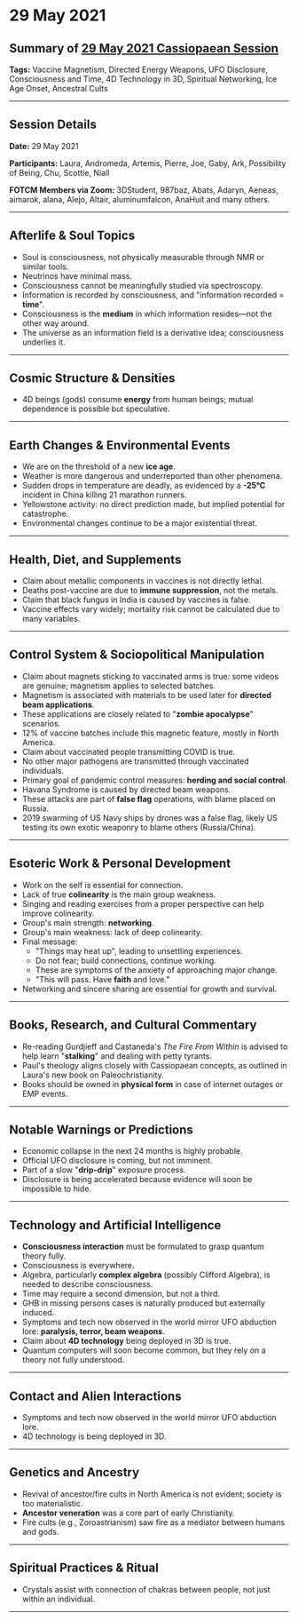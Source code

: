# 29 May 2021

## Summary of [29 May 2021 Cassiopaean Session](https://cassiopaea.org/forum/threads/session-29-may-2021.50565/)

**Tags:** Vaccine Magnetism, Directed Energy Weapons, UFO Disclosure, Consciousness and Time, 4D Technology in 3D, Spiritual Networking, Ice Age Onset, Ancestral Cults

---


## Session Details

**Date:** 29 May 2021

**Participants:** Laura, Andromeda, Artemis, Pierre, Joe, Gaby, Ark, Possibility of Being, Chu, Scottie, Niall

**FOTCM Members via Zoom:** 3DStudent, 987baz, Abats, Adaryn, Aeneas, aimarok, alana, Alejo, Altair, aluminumfalcon, AnaHuit and many others.

---


## Afterlife & Soul Topics

- Soul is consciousness, not physically measurable through NMR or similar tools.
- Neutrinos have minimal mass.
- Consciousness cannot be meaningfully studied via spectroscopy.
- Information is recorded by consciousness, and "information recorded = **time**".
- Consciousness is the **medium** in which information resides—not the other way around.
- The universe as an information field is a derivative idea; consciousness underlies it.

---


## Cosmic Structure & Densities

- 4D beings (gods) consume **energy** from human beings; mutual dependence is possible but speculative.

---


## Earth Changes & Environmental Events

- We are on the threshold of a new **ice age**.
- Weather is more dangerous and underreported than other phenomena.
- Sudden drops in temperature are deadly, as evidenced by a **-25°C** incident in China killing 21 marathon runners.
- Yellowstone activity: no direct prediction made, but implied potential for catastrophe.
- Environmental changes continue to be a major existential threat.

---


## Health, Diet, and Supplements

- Claim about metallic components in vaccines is not directly lethal.
- Deaths post-vaccine are due to **immune suppression**, not the metals.
- Claim that black fungus in India is caused by vaccines is false.
- Vaccine effects vary widely; mortality risk cannot be calculated due to many variables.

---


## Control System & Sociopolitical Manipulation

- Claim about magnets sticking to vaccinated arms is true: some videos are genuine; magnetism applies to selected batches.
- Magnetism is associated with materials to be used later for **directed beam applications**.
- These applications are closely related to "**zombie apocalypse**" scenarios.
- 12% of vaccine batches include this magnetic feature, mostly in North America.
- Claim about vaccinated people transmitting COVID is true.
- No other major pathogens are transmitted through vaccinated individuals.
- Primary goal of pandemic control measures: **herding and social control**.
- Havana Syndrome is caused by directed beam weapons.
- These attacks are part of **false flag** operations, with blame placed on Russia.
- 2019 swarming of US Navy ships by drones was a false flag, likely US testing its own exotic weaponry to blame others (Russia/China).

---


## Esoteric Work & Personal Development

- Work on the self is essential for connection.
- Lack of true **colinearity** is the main group weakness.
- Singing and reading exercises from a proper perspective can help improve colinearity.
- Group's main strength: **networking**.
- Group's main weakness: lack of deep colinearity.
- Final message:
    - "Things may heat up", leading to unsettling experiences.
    - Do not fear; build connections, continue working.
    - These are symptoms of the anxiety of approaching major change.
    - "This will pass. Have **faith** and love."
- Networking and sincere sharing are essential for growth and survival.

---


## Books, Research, and Cultural Commentary

- Re-reading Gurdjieff and Castaneda's *The Fire From Within* is advised to help learn "**stalking**" and dealing with petty tyrants.
- Paul's theology aligns closely with Cassiopaean concepts, as outlined in Laura's new book on Paleochristianity.
- Books should be owned in **physical form** in case of internet outages or EMP events.

---


## Notable Warnings or Predictions

- Economic collapse in the next 24 months is highly probable.
- Official UFO disclosure is coming, but not imminent.
- Part of a slow "**drip-drip**" exposure process.
- Disclosure is being accelerated because evidence will soon be impossible to hide.

---


## Technology and Artificial Intelligence

- **Consciousness interaction** must be formulated to grasp quantum theory fully.
- Consciousness is everywhere.
- Algebra, particularly **complex algebra** (possibly Clifford Algebra), is needed to describe consciousness.
- Time may require a second dimension, but not a third.
- GHB in missing persons cases is naturally produced but externally induced.
- Symptoms and tech now observed in the world mirror UFO abduction lore: **paralysis, terror, beam weapons**.
- Claim about **4D technology** being deployed in 3D is true.
- Quantum computers will soon become common, but they rely on a theory not fully understood.

---


## Contact and Alien Interactions

- Symptoms and tech now observed in the world mirror UFO abduction lore.
- 4D technology is being deployed in 3D.

---


## Genetics and Ancestry

- Revival of ancestor/fire cults in North America is not evident; society is too materialistic.
- **Ancestor veneration** was a core part of early Christianity.
- Fire cults (e.g., Zoroastrianism) saw fire as a mediator between humans and gods.

---



## Spiritual Practices & Ritual

- Crystals assist with connection of chakras between people, not just within an individual.

---


